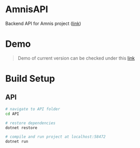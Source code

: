 # AmnisAPI
Backend API for Amnis project ([link](https://github.com/Ervie/Amnis))

# Demo

> Demo of current version can be checked under this [link](https://amnisapi.azurewebsites.net/#/)

# Build Setup

## API
``` bash
# navigate to API folder
cd API

# restore dependencies
dotnet restore

# compile and run project at localhost:58472
dotnet run

```
